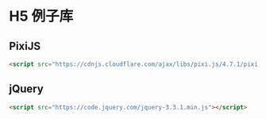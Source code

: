 # H5 例子库

## PixiJS

```html
<script src="https://cdnjs.cloudflare.com/ajax/libs/pixi.js/4.7.1/pixi.min.js"></script>
```

## jQuery

```html
<script src="https://code.jquery.com/jquery-3.3.1.min.js"></script>
```
